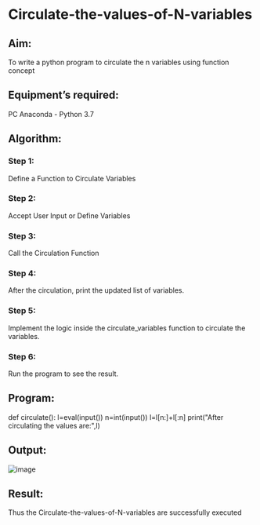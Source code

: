 # Circulate-the-values-of-N-variables
## Aim:
To write a python program to circulate the n variables using function concept
## Equipment’s required:
PC
Anaconda - Python 3.7
## Algorithm: 
### Step 1:
Define a Function to Circulate Variables 
### Step 2:
Accept User Input or Define Variables
### Step 3:
Call the Circulation Function
### Step 4:
After the circulation, print the updated list of variables.
### Step 5:
Implement the logic inside the circulate_variables function to circulate the variables.
### Step 6:
Run the program to see the result. 
## Program:
def circulate():
    l=eval(input())
    n=int(input())
    l=l[n:]+l[:n]
    print("After circulating the values are:",l)
## Output:
![image](https://github.com/ibrahimfedahs/Circulate-the-values-of-N-variables/assets/150319493/d45e083b-8307-426a-8734-722289995a65)

## Result:
Thus the Circulate-the-values-of-N-variables are successfully executed
